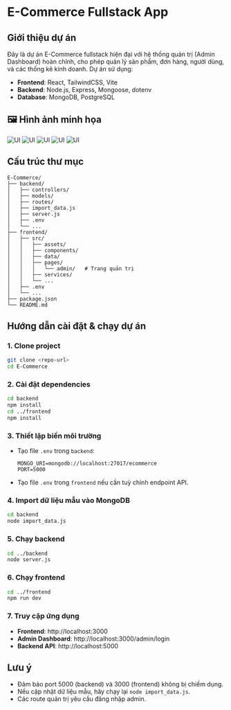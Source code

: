 # E-Commerce Fullstack App

## Giới thiệu dự án
Đây là dự án E-Commerce fullstack hiện đại với hệ thống quản trị (Admin Dashboard) hoàn chỉnh, cho phép quản lý sản phẩm, đơn hàng, người dùng, và các thống kê kinh doanh. Dự án sử dụng:

- **Frontend**: React, TailwindCSS, Vite
- **Backend**: Node.js, Express, Mongoose, dotenv
- **Database**: MongoDB, PostgreSQL


## 🖼️ Hình ảnh minh họa


![UI](/e-commerce/images/localhost_3000_.png)
![UI](/e-commerce/images/localhost_3000_checkout%20(1).png)
![UI](/e-commerce/images/localhost_3000_collections_spring-summer-2025-for-women.png)
![UI](/e-commerce/images/localhost_3000_cart.png)
![UI](/e-commerce/images/localhost_3000_checkout.png)


## Cấu trúc thư mục

```
E-Commerce/
├── backend/
│   ├── controllers/
│   ├── models/
│   ├── routes/
│   ├── import_data.js
│   ├── server.js
│   ├── .env
│   └── ...
├── frontend/
│   ├── src/
│   │   ├── assets/
│   │   ├── components/
│   │   ├── data/
│   │   ├── pages/
│   │   │   └── admin/   # Trang quản trị
│   │   ├── services/
│   │   └── ...
│   ├── .env
│   └── ...
├── package.json
└── README.md
```

## Hướng dẫn cài đặt & chạy dự án

### 1. Clone project
```sh
git clone <repo-url>
cd E-Commerce
```

### 2. Cài đặt dependencies
```sh
cd backend
npm install
cd ../frontend
npm install
```

### 3. Thiết lập biến môi trường
- Tạo file `.env` trong `backend`:
  ```
  MONGO_URI=mongodb://localhost:27017/ecommerce
  PORT=5000
  ```
- Tạo file `.env` trong `frontend` nếu cần tuỳ chỉnh endpoint API.

### 4. Import dữ liệu mẫu vào MongoDB
```sh
cd backend
node import_data.js
```

### 5. Chạy backend
```sh
cd ../backend
node server.js
```

### 6. Chạy frontend
```sh
cd ../frontend
npm run dev
```

### 7. Truy cập ứng dụng
- **Frontend**: http://localhost:3000
- **Admin Dashboard**: http://localhost:3000/admin/login
- **Backend API**: http://localhost:5000

## Lưu ý
- Đảm bảo port 5000 (backend) và 3000 (frontend) không bị chiếm dụng.
- Nếu cập nhật dữ liệu mẫu, hãy chạy lại `node import_data.js`.
- Các route quản trị yêu cầu đăng nhập admin.